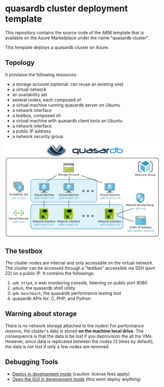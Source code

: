 # quasardb cluster deployment template

This repository contains the source code of the ARM template that is available on the Azure Marketplace under the name "quasardb cluster".

This template deploys a quasardb cluster on Azure.

## Topology

It provision the following resources:

* a storage account (optional: can reuse an existing one)
* a virtual network
* an availability set
* several nodes, each composed of:
 * a virtual machine running quasardb server on Ubuntu
 * a network interface
* a testbox, composed of:
 * a virtual machine with quasardb client tools on Ubuntu
 * a network interface
 * a public IP address
 * a network security group

![Topology Diagram](topology-diagram.png)

## The testbox

The cluster nodes are internal and only accessible on the virtual network.
The cluster can be accessed through a "testbox" accessible via SSH (port 22) on a public IP.
It contains the followings:

1. `qdb_httpd`, a web monitoring console, listening on public port 8080
2. `qdbsh`, the quasardb shell utility
3. `qdb-benchmark`, the quasardb performance testing tool
4. quasardb APIs for: C, PHP, and Python

## Warning about storage

There is no network storage attached to the nodes!
For performance reasons, the cluster's data is stored **on the machine local drive**.
The consequence is that the data is be lost if you deprovision the all the VMs.
However, since data is replicated between the nodes (3 times by default), the data is not lost if only a few nodes are removed.

## Debugging Tools

* [Deploy in development mode](https://portal.azure.com/#create/Microsoft.Template/uri/https:%2F%2Fraw.githubusercontent.com%2Fbureau14%2Fqdb-azure-template%2Fmaster%2FmainTemplate.json) (caution: license fees apply)
* [Open the GUI in development mode](https://portal.azure.com/?clientOptimizations=false#blade/Microsoft_Azure_Compute/CreateMultiVmWizardBlade/internal_bladeCallId/anything/internal_bladeCallerParams/{"initialData":{},"providerConfig":{"createUiDefinition":"https:%2F%2Fraw.githubusercontent.com%2Fbureau14%2Fqdb-azure-template%2Fmaster%2FcreateUiDefinition.json"}}) (this wont deploy anything)